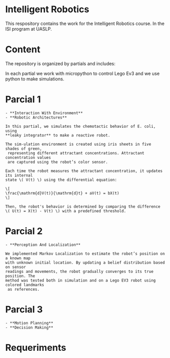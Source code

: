 # Intelligent Robotics

This respository contains the work for the Intelligent Robotics course. 
In the ISI program at UASLP. 

# Content
The repository is organized by partials and includes:

In each partial we work with micropython to control Lego Ev3 and we use python
to make simulations.

# Parcial 1
    - **Interaction With Environment**
    - **Robotic Architectures**

    In this partial, we simulates the chemotactic behavior of E. coli, using 
    **leaky integrator** to make a reactive robot. 
    
    The sim-ulation environment is created using iris sheets in five shades of green,
     representing different attractant concentrations. Attractant concentration values
     are captured using the robot’s color sensor.

    Each time the robot measures the attractant concentration, it updates its internal
    state \( V(t) \) using the differential equation:

    \[
    \frac{\mathrm{d}V(t)}{\mathrm{d}t} + aV(t) = bX(t)
    \]

    Then, the robot's behavior is determined by comparing the difference 
    \( U(t) = X(t) - V(t) \) with a predefined threshold.

# Parcial 2
    - **Perception And Localization**

    We implemented Markov Localization to estimate the robot’s position on a known map 
    with unknown initial location. By updating a belief distribution based on sensor 
    readings and movements, the robot gradually converges to its true position. The 
    method was tested both in simulation and on a Lego EV3 robot using colored landmarks
     as references.

# Parcial 3
    - **Motion Planning**
    - **Decision Making**



# Requeriments



